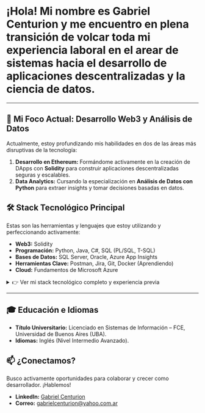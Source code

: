 # ¡Hola! Mi nombre es Gabriel Centurion y me encuentro en plena transición de volcar toda mi experiencia laboral en el arear de sistemas hacia el **desarrollo de aplicaciones descentralizadas y la ciencia de datos**. 

---

## 🚀 Mi Foco Actual: Desarrollo Web3 y Análisis de Datos

Actualmente, estoy profundizando mis habilidades en dos de las áreas más disruptivas de la tecnología:

1.  **Desarrollo en Ethereum:** Formándome activamente en la creación de DApps con **Solidity** para construir aplicaciones descentralizadas seguras y escalables.
2.  **Data Analytics:** Cursando la especialización en **Análisis de Datos con Python** para extraer insights y tomar decisiones basadas en datos.

## 🛠️ Stack Tecnológico Principal

Estas son las herramientas y lenguajes que estoy utilizando y perfeccionando activamente:

-   **Web3:** Solidity
-   **Programación:** Python, Java, C#, SQL (PL/SQL, T-SQL)
-   **Bases de Datos:** SQL Server, Oracle, Azure App Insights
-   **Herramientas Clave:** Postman, Jira, Git, Docker (Aprendiendo)
-   **Cloud:** Fundamentos de Microsoft Azure

<details>
<summary>👉 Ver mi stack tecnológico completo y experiencia previa</summary>
  
### Habilidades Técnicas Detalladas
  
- **Bases de Datos:** App insight de azure, SQL / Stored Procedures (SQL Server, Oracle).
- **Software de Gestión:** Worldsys (Central Data, SOS), Smart Open, Siebel CRM, Sistemas Bejerman, Tango.
- **Herramientas:** Postman, Jira, Microsoft Project, Lotus Notes, NetIQ, Enterprise Administrator, Arc Serve.
- **Programación:** PL/SQL, Pascal, VB6, C#, Java, Python.
- **Plataformas y SO:** Todas las plataformas Microsoft Windows (cliente y servidor), Linux, UNIX, AS/400.
- **Ofimática y Otros:** Microsoft Office (Avanzado), Redes, Cableado Estructurado, Antivirus Management.

### Cursos y Certificaciones
  
- Programación en Python para principiantes (Talento Tech)
- Business Intelligence (Talento Tech)
- Análisis de datos con Python (Talento Tech)
- Fundamentos de Microsoft Azure (Fundación Proydesa)
- CCNA - Cisco Certified Network Associate (Fundación Proydesa)
- Curso Java jr. (Renault Argentina)
- Curso Java (Codo a Codo)
- Curso .Net jr. (Becas Control-F)
- Curso Lotus Notes 5.0 (EDS)

</details>

---

## 🎓 Educación e Idiomas

-   **Título Universitario:** Licenciado en Sistemas de Información – FCE, Universidad de Buenos Aires (UBA).
-   **Idiomas:** Inglés (Nivel Intermedio Avanzado).

## 📫 ¿Conectamos?

Busco activamente oportunidades para colaborar y crecer como desarrollador. ¡Hablemos!
-   **LinkedIn:** [Gabriel Centurion](https://www.linkedin.com/in/gabrielcenturion/)
-   **Correo:** gabrielcenturion@yahoo.com.ar
